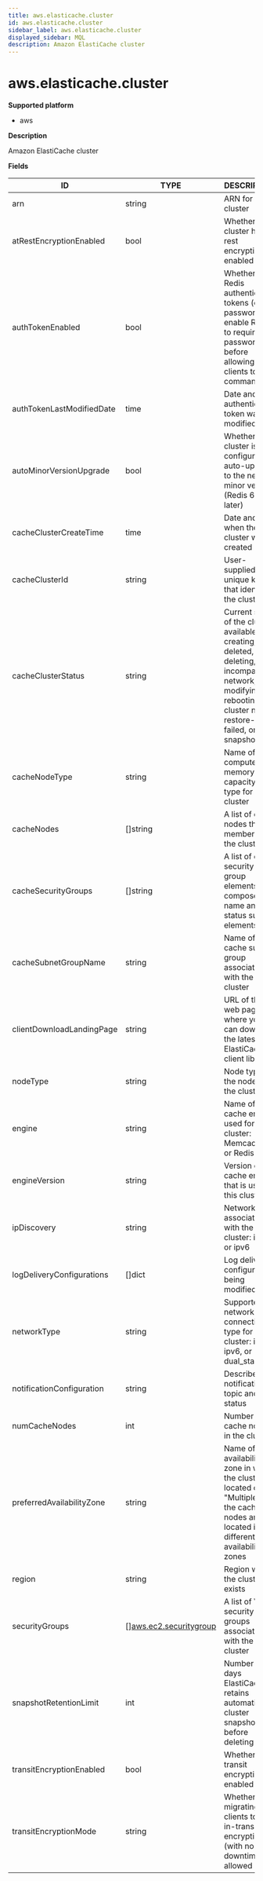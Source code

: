 ```yaml
---
title: aws.elasticache.cluster
id: aws.elasticache.cluster
sidebar_label: aws.elasticache.cluster
displayed_sidebar: MQL
description: Amazon ElastiCache cluster
---
```


# aws.elasticache.cluster

**Supported platform**

- aws

**Description**

Amazon ElastiCache cluster

**Fields**

| ID                        | TYPE                                                        | DESCRIPTION                                                                                                                                                     |
| ------------------------- | ----------------------------------------------------------- | --------------------------------------------------------------------------------------------------------------------------------------------------------------- |
| arn                       | string                                                      | ARN for the cluster                                                                                                                                             |
| atRestEncryptionEnabled   | bool                                                        | Whether the cluster has at rest encryption enabled                                                                                                              |
| authTokenEnabled          | bool                                                        | Whether Redis authentication tokens (or passwords) enable Redis to require a password before allowing clients to run commands                                   |
| authTokenLastModifiedDate | time                                                        | Date and time authentication token was last modified                                                                                                            |
| autoMinorVersionUpgrade   | bool                                                        | Whether the cluster is configured to auto-upgrade to the next minor version (Redis 6.0 or later)                                                                |
| cacheClusterCreateTime    | time                                                        | Date and time when the cluster was created                                                                                                                      |
| cacheClusterId            | string                                                      | User-supplied unique key that identifies the cluster                                                                                                            |
| cacheClusterStatus        | string                                                      | Current state of the cluster: available, creating, deleted, deleting, incompatible-network, modifying, rebooting cluster nodes, restore-failed, or snapshotting |
| cacheNodeType             | string                                                      | Name of the compute and memory capacity node type for the cluster                                                                                               |
| cacheNodes                | &#91;&#93;string                                            | A list of cache nodes that are members of the cluster                                                                                                           |
| cacheSecurityGroups       | &#91;&#93;string                                            | A list of cache security group elements, composed of name and status sub-elements                                                                               |
| cacheSubnetGroupName      | string                                                      | Name of the cache subnet group associated with the cluster                                                                                                      |
| clientDownloadLandingPage | string                                                      | URL of the web page where you can download the latest ElastiCache client library                                                                                |
| nodeType                  | string                                                      | Node type for the nodes in the cluster                                                                                                                          |
| engine                    | string                                                      | Name of the cache engine used for this cluster: Memcached or Redis                                                                                              |
| engineVersion             | string                                                      | Version of the cache engine that is used in this cluster                                                                                                        |
| ipDiscovery               | string                                                      | Network type associated with the cluster: ipv4 or ipv6                                                                                                          |
| logDeliveryConfigurations | &#91;&#93;dict                                              | Log delivery configurations being modified                                                                                                                      |
| networkType               | string                                                      | Supported network connection type for the cluster: ipv4, ipv6, or dual_stack                                                                                    |
| notificationConfiguration | string                                                      | Describes a notification topic and its status                                                                                                                   |
| numCacheNodes             | int                                                         | Number of cache nodes in the cluster                                                                                                                            |
| preferredAvailabilityZone | string                                                      | Name of the availability zone in which the cluster is located or "Multiple" if the cache nodes are located in different availability zones                      |
| region                    | string                                                      | Region where the cluster exists                                                                                                                                 |
| securityGroups            | &#91;&#93;[aws.ec2.securitygroup](aws.ec2.securitygroup.md) | A list of VPC security groups associated with the cluster                                                                                                       |
| snapshotRetentionLimit    | int                                                         | Number of days ElastiCache retains automatic cluster snapshots before deleting them                                                                             |
| transitEncryptionEnabled  | bool                                                        | Whether in-transit encryption is enabled                                                                                                                        |
| transitEncryptionMode     | string                                                      | Whether migrating clients to use in-transit encryption (with no downtime) is allowed                                                                            |
